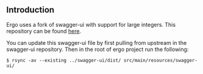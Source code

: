 ## Introduction
Ergo uses a fork of swagger-ui with support for large integers. This repository can be found [here](https://github.com/SethDusek/swagger-ui).

You can update this swagger-ui file by first pulling from upstream in the swagger-ui repository. Then in the root of ergo project run the following:

``` shell
$ rsync -av --existing ../swagger-ui/dist/ src/main/resources/swagger-ui/
```
